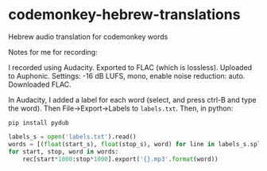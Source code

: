 # codemonkey-hebrew-translations
Hebrew audio translation for codemonkey words

Notes for me for recording:

I recorded using Audacity. Exported to FLAC (which is lossless). Uploaded to Auphonic. Settings: -16 dB LUFS, mono, enable noise reduction: auto. Downloaded FLAC.

In Audacity, I added a label for each word (select, and press ctrl-B and type the word). Then File->Export->Labels to `labels.txt`. Then, in python:

```
pip install pydub
```

```python
labels_s = open('labels.txt').read()
words = [(float(start_s), float(stop_s), word) for line in labels_s.split('\n') if line and line[0] != '\\' for start_s, stop_s, word in [line.split()]]
for start, stop, word in words:
    rec[start*1000:stop*1000].export('{}.mp3'.format(word))
```

